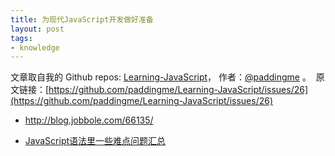 ```yaml
---
title: 为现代JavaScript开发做好准备
layout: post
tags:
- knowledge
---
```



 文章取自我的 Github  repos: [Learning-JavaScript](https://github.com/paddingme/Learning-JavaScript)， 作者：[@paddingme](http://padding.me/about.html) 。 
 &nbsp;原文链接：[https://github.com/paddingme/Learning-JavaScript/issues/26](https://github.com/paddingme/Learning-JavaScript/issues/26)

- http://blog.jobbole.com/66135/

- [JavaScript语法里一些难点问题汇总](http://www.codeceo.com/article/javascript-problems.html)